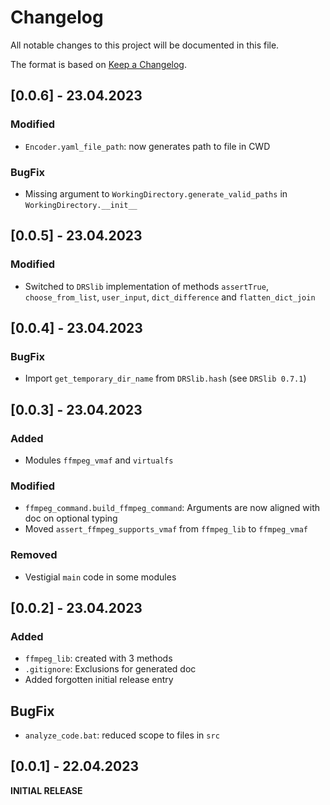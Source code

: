 # Changelog

All notable changes to this project will be documented in this file.

The format is based on [Keep a Changelog](https://keepachangelog.com/en/1.0.0/).

<!-- As much as possible use subsections: Added, Removed, Modified, BugFix -->

## [0.0.6] - 23.04.2023

### Modified

- `Encoder.yaml_file_path`: now generates path to file in CWD

### BugFix

- Missing argument to `WorkingDirectory.generate_valid_paths` in `WorkingDirectory.__init__`

## [0.0.5] - 23.04.2023

### Modified

- Switched to `DRSlib` implementation of methods `assertTrue`, `choose_from_list`, `user_input`, `dict_difference` and `flatten_dict_join`

## [0.0.4] - 23.04.2023

### BugFix

- Import `get_temporary_dir_name` from `DRSlib.hash` (see `DRSlib 0.7.1`)

## [0.0.3] - 23.04.2023

### Added

- Modules `ffmpeg_vmaf` and `virtualfs`

### Modified

- `ffmpeg_command.build_ffmpeg_command`: Arguments are now aligned with doc on optional typing
- Moved `assert_ffmpeg_supports_vmaf` from `ffmpeg_lib` to `ffmpeg_vmaf`

### Removed

- Vestigial `main` code in some modules

## [0.0.2] - 23.04.2023

### Added

- `ffmpeg_lib`: created with 3 methods
- `.gitignore`: Exclusions for generated doc
- Added forgotten initial release entry

## BugFix

- `analyze_code.bat`: reduced scope to files in ``src``

## [0.0.1] - 22.04.2023

__INITIAL RELEASE__